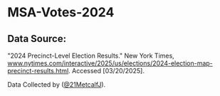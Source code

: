 # MSA-Votes-2024
## Data Source:
"2024 Precinct-Level Election Results." New York Times, www.nytimes.com/interactive/2025/us/elections/2024-election-map-precinct-results.html. Accessed [03/20/2025].

Data Collected by ([@21MetcalfJ](https://github.com/21MetcalfJ/2024Precincts)).

